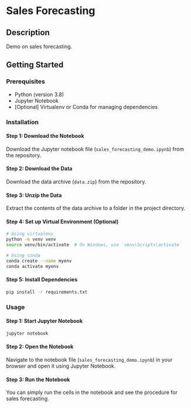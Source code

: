
# Sales Forecasting 

## Description
Demo on sales forecasting.

## Getting Started

### Prerequisites
- Python (version 3.8)
- Jupyter Notebook
- [Optional] Virtualenv or Conda for managing dependencies

### Installation

#### Step 1: Download the Notebook
Download the Jupyter notebook file (`sales_forecasting_demo.ipynb`) from the repository.

#### Step 2: Download the Data
Download the data archive (`data.zip`) from the repository.

#### Step 3: Unzip the Data
Extract the contents of the data archive to a folder in the project directory.


#### Step 4: Set up Virtual Environment (Optional)

```bash
# Using virtualenv
python -m venv venv
source venv/bin/activate  # On Windows, use `venv\Scripts\activate`

# Using conda
conda create --name myenv
conda activate myenv
```

#### Step 5: Install Dependencies

```bash
pip install -r requirements.txt
```

### Usage

#### Step 1: Start Jupyter Notebook

```bash
jupyter notebook
```

#### Step 2: Open the Notebook
Navigate to the notebook file (`sales_forecasting_demo.ipynb`) in your browser and open it using Jupyter Notebook.

#### Step 3: Run the Notebook
You can simply run the cells in the notebook and see the procedure for sales forecasting.
